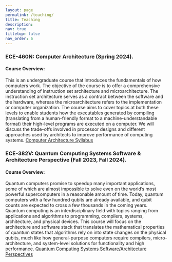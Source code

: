 ```yaml
---
layout: page
permalink: /teaching/
title: Teaching
description: 
nav: true
titletop: false
nav_order: 6
---
```


### ECE-460N: Computer Architecture (Spring 2024).
#### Course Overview:
This is an undergraduate course that introduces the fundamentals of how computers work.
The objective of the course is to offer a comprehensive understanding of instruction set architecture and microarchitecture. The instruction set architecture serves as a contract between the software and the hardware, whereas the microarchitecture refers to the implementation or computer organization. The course aims to cover topics at both these levels to enable students how the executables generated by compiling (translating from a human-friendly format to a machine-understandable format) their high-level programs are executed on a computer. We will discuss the trade-offs involved in processor designs and different approaches used by architects to improve performance of computing systems. [Computer Architecture Syllabus](https://utdirect.utexas.edu/apps/student/coursedocs/courses/nlogon/download/13550699/)


### ECE-382V: Quantum Computing Systems Software & Architecture Perspective (Fall 2023, Fall 2024).
#### Course Overview:
Quantum computers promise to speedup many important applications, some of which are almost impossible to solve even on the world’s most powerful supercomputers in a reasonable amount of time. Today, quantum computers with a few hundred qubits are already available, and qubit counts are expected to cross a few thousands in the coming years. Quantum computing is an interdisciplinary field with topics ranging from applications and algorithms to programming, compilers, systems, architecture, and physical devices. This course will focus on the architecture and software stack that translates the mathematical properties of quantum states that algorithms rely on into state changes on the physical qubits, much like how general-purpose computers require compilers, micro-architecture, and system-level solutions for functionality and high performance. [Quantum Computing Systems Software/Architecture Perspectives](https://utdirect.utexas.edu/apps/student/coursedocs/courses/nlogon/download/12950064/)
